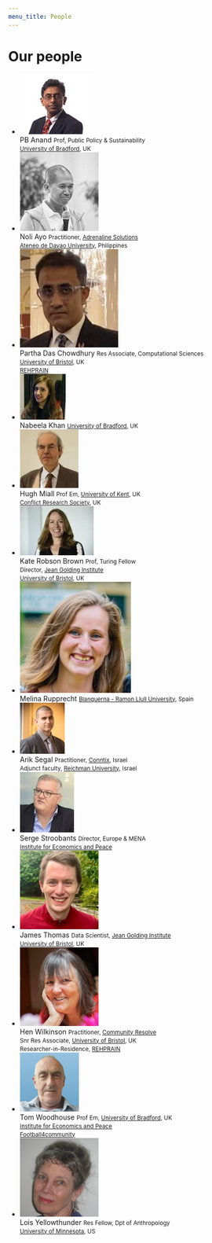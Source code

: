 ```yaml
---
menu_title: People
---
```


# Our people

<ul class="people-grid">
    <li>
        <img alt="Prathivadi Anand" src="/assets/people/prathivadi-anand.jpg">
        <div>
            PB Anand
            <small>
                Prof, Public Policy & Sustainability<br>
                <a href="https://www.bradford.ac.uk/">University of Bradford</a>, UK
            </small>
        </div>
    </li>
    <li>
        <img alt="Noli Ayo" src="/assets/people/noli-ayo.jpg">
        <div>
            Noli Ayo
            <small>
                Practitioner, <a href="https://adrenaline.solutions/">Adrenaline Solutions</a><br>
                <a href="https://www.addu.edu.ph/">Ateneo de Davao University</a>, Philippines
            </small>
        </div>
    </li>
    <li>
        <img alt="Partha Das Chowdhury" src="/assets/people/partha-das-chowdhury.jpg">
        <div>
            Partha Das Chowdhury
            <small>
                Res Associate, Computational Sciences<br>
                <a href="https://www.bristol.ac.uk/">University of Bristol</a>, UK<br>
                <a href="https://www.rephrain.ac.uk/">REHPRAIN</a>
            </small>
        </div>
    </li>
    <li>
        <img alt="Nabeela Khan" src="/assets/people/nabeela-khan.jpg">
        <div>
            Nabeela Khan
            <small>
                <a href="https://www.bradford.ac.uk/">University of Bradford</a>, UK
            </small>
        </div>
    </li>
    <li>
        <img alt="Hugh Miall" src="/assets/people/hugh-miall.jpg">
        <div>
            Hugh Miall
            <small>
                Prof Em, <a href="https://www.kent.ac.uk/">University of Kent</a>, UK<br>
                <a href="https://conflictresearchsociety.org/">Conflict Research Society</a>, UK
            </small>
        </div>
    </li>
    <li>
        <img alt="Kate Robson Brown" src="/assets/people/kate-robson-brown.jpg">
        <div>
            Kate Robson Brown
            <small>
                Prof, Turing Fellow<br>
                Director, <a href="https://www.bristol.ac.uk/golding/">Jean Golding Institute</a><br>
                <a href="https://www.bristol.ac.uk/">University of Bristol</a>, UK
            </small>
        </div>
    </li>
    <li>
        <img alt="Melina Rupprecht" src="/assets/people/melina-rupprecht.jpg">
        <div>
            Melina Rupprecht
            <small>
                <a href="https://www.blanquerna.edu/">Blanquerna - Ramon Llull University</a>, Spain
            </small>
        </div>
    </li>
    <li>
        <img alt="Arik Segal" src="/assets/people/arik-segal.jpg">
        <div>
            Arik Segal
            <small>
                Practitioner, <a href="https://www.conntix.com/">Conntix</a>, Israel<br>
                Adjunct faculty, <a href="https://www.runi.ac.il/">Reichman University</a>, Israel
            </small>
        </div>
    </li>
    <li>
        <img alt="Serge Stroobants" src="/assets/people/serge-stroobants.jpg">
        <div>
            Serge Stroobants
            <small>
                Director, Europe & MENA<br>
                <a href="https://www.economicsandpeace.org/">Institute for Economics and Peace</a>
            </small>
        </div>
    </li>
    <li>
        <img alt="James Thomas" src="/assets/people/james-thomas.jpg">
        <div>
            James Thomas
            <small>
                Data Scientist, <a href="https://www.bristol.ac.uk/golding/">Jean Golding Institute</a><br>
                <a href="https://www.bristol.ac.uk/">University of Bristol</a>, UK
            </small>
        </div>
    </li>
    <li>
        <img alt="Hen Wilkinson" src="/assets/people/hen-wilkinson.jpg">
        <div>
            Hen Wilkinson
            <small>
                Practitioner, <a href="https://henwilkinson.info/">Community Resolve</a><br>
                Snr Res Associate, <a href="https://www.bristol.ac.uk/">University of Bristol</a>, UK<br>
                Researcher-in-Residence, <a href="https://www.rephrain.ac.uk/">REHPRAIN</a>
            </small>
        </div>
    </li>
    <li>
        <img alt="Tom Woodhouse" src="/assets/people/tom-woodhouse.jpg">
        <div>
            Tom Woodhouse
            <small>
                Prof Em, <a href="https://www.bradford.ac.uk/">University of Bradford</a>, UK<br>
                <a href="https://www.economicsandpeace.org/">Institute for Economics and Peace</a><br>
                <a href="https://www.football4community.co.uk/">Football4community</a>
            </small>
        </div>
    </li>
    <li>
        <img alt="Lois Yellowthunder" src="/assets/people/lois-yellowthunder.jpg">
        <div>
            Lois Yellowthunder
            <small>
                Res Fellow, Dpt of Anthropology<br>
                <a href="https://umn.edu/">University of Minnesota</a>, US
            </small>
        </div>
    </li>
</ul>
